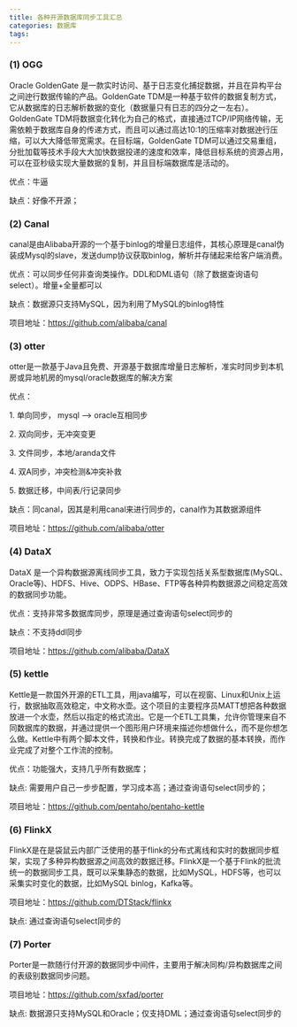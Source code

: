 ```yaml
---
title: 各种开源数据库同步工具汇总
categories: 数据库
tags: 
---
```

### **(1) OGG**

Oracle GoldenGate 是一款实时访问、基于日志变化捕捉数据，并且在异构平台之间迚行数据传输的产品。GoldenGate
TDM是一种基于软件的数据复制方式，它从数据库的日志解析数据的变化（数据量只有日志的四分之一左右）。GoldenGate
TDM将数据变化转化为自己的格式，直接通过TCP/IP网络传输，无需依赖于数据库自身的传递方式，而且可以通过高达10:1的压缩率对数据迚行压缩，可以大大降低带宽需求。在目标端，GoldenGate
TDM可以通过交易重组，分批加载等技术手段大大加快数据投递的速度和效率，降低目标系统的资源占用，可以在亚秒级实现大量数据的复制，并且目标端数据库是活动的。

优点：牛逼

缺点：好像不开源；

### **(2) Canal**

canal是由Alibaba开源的一个基于binlog的增量日志组件，其核心原理是canal伪装成Mysql的slave，发送dump协议获取binlog，解析并存储起来给客户端消费。

优点：可以同步任何非查询类操作。DDL和DML语句（除了数据查询语句select）。增量+全量都可以

缺点：数据源只支持MySQL，因为利用了MySQL的binlog特性

项目地址：https://github.com/alibaba/canal

### **(3) otter**

otter是一款基于Java且免费、开源基于数据库增量日志解析，准实时同步到本机房或异地机房的mysql/oracle数据库的解决方案

优点：

1\. 单向同步， mysql –> oracle互相同步

2\. 双向同步，无冲突变更

3\. 文件同步，本地/aranda文件

4\. 双A同步，冲突检测&冲突补救

5\. 数据迁移，中间表/行记录同步

缺点：同canal，因其是利用canal来进行同步的，canal作为其数据源组件

项目地址：https://github.com/alibaba/otter

### (4) DataX

DataX
是一个异构数据源离线同步工具，致力于实现包括关系型数据库(MySQL、Oracle等)、HDFS、Hive、ODPS、HBase、FTP等各种异构数据源之间稳定高效的数据同步功能。

优点：支持非常多数据库同步，原理是通过查询语句select同步的

缺点：不支持ddl同步

项目地址：https://github.com/alibaba/DataX

### (5) kettle

Kettle是一款国外开源的ETL工具，用java编写，可以在视窗、Linux和Unix上运行，数据抽取高效稳定，中文称水壶。这个项目的主要程序员MATT想把各种数据放进一个水壶，然后以指定的格式流出。它是一个ETL工具集，允许你管理来自不同数据库的数据，并通过提供一个图形用户环境来描述你想做什么，而不是你想怎么做。Kettle中有两个脚本文件，转换和作业。转换完成了数据的基本转换，而作业完成了对整个工作流的控制。

优点：功能强大，支持几乎所有数据库；

缺点: 需要用户自己一步步配置，学习成本高；通过查询语句select同步的；

项目地址：https://github.com/pentaho/pentaho-kettle

### (6) FlinkX

FlinkX是在是袋鼠云内部广泛使用的基于flink的分布式离线和实时的数据同步框架，实现了多种异构数据源之间高效的数据迁移。FlinkX是一个基于Flink的批流统一的数据同步工具，既可以采集静态的数据，比如MySQL，HDFS等，也可以采集实时变化的数据，比如MySQL
binlog，Kafka等。

项目地址：https://github.com/DTStack/flinkx

缺点: 通过查询语句select同步的

### (7) Porter

Porter是一款随行付开源的数据同步中间件，主要用于解决同构/异构数据库之间的表级别数据同步问题。

项目地址：https://github.com/sxfad/porter

缺点: 数据源只支持MySQL和Oracle；仅支持DML；通过查询语句select同步的

